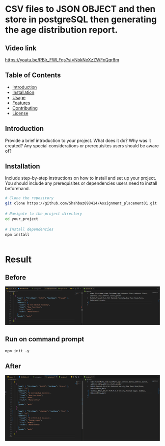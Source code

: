 #  CSV files to JSON OBJECT and then store in postgreSQL then generating the age distribution report.

## Video link
https://youtu.be/PBlr_FWLFqs?si=NbkNeXzZWFoQqr8m

## Table of Contents

- [Introduction](#introduction)
- [Installation](#installation)
- [Usage](#usage)
- [Features](#features)
- [Contributing](#contributing)
- [License](#license)


## Introduction

Provide a brief introduction to your project. What does it do? Why was it created? Any special considerations or prerequisites users should be aware of?

## Installation

Include step-by-step instructions on how to install and set up your project. You should include any prerequisites or dependencies users need to install beforehand.

```bash
# Clone the repository
git clone https://github.com/Shahbaz898414/Assignment_placement01.git

# Navigate to the project directory
cd your_project

# Install dependencies
npm install
 
```

# Result
## Before
![alt text](image.png)

## Run on command prompt
```
npm init -y
```

## After
![alt text](image-2.png)
